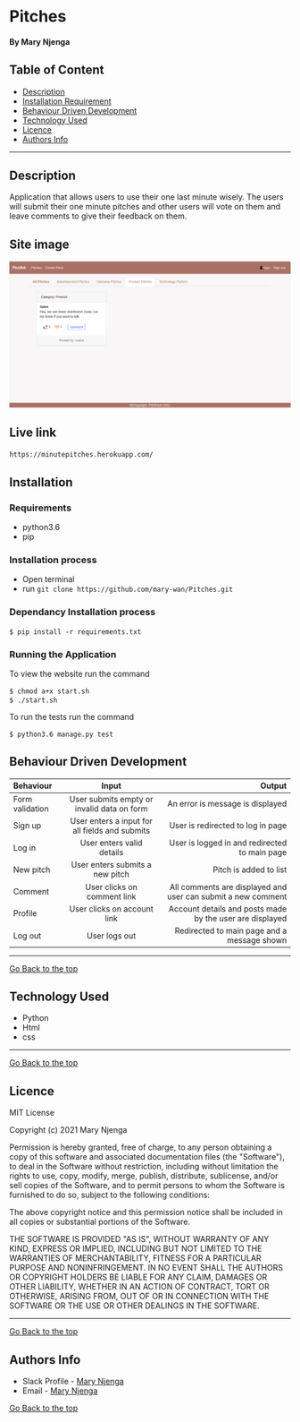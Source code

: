 # Pitches
#### By Mary Njenga
## Table of Content
+ [Description](#description)
+ [Installation Requirement](#Installation)
+ [Behaviour Driven Development](#Behaviour-Driven-Development)
+ [Technology Used](#technology-used)
+ [Licence](#licence)
+ [Authors Info](#authors-info)

****
## Description
Application that allows users to use their one last minute wisely. The users will submit their one minute pitches and other users will vote on them and leave comments to give their feedback on them.

## Site image
![Site Image](app/static/photos/site.png)

## Live link
`https://minutepitches.herokuapp.com/`
## Installation
### Requirements
* python3.6
* pip 

### Installation process
* Open terminal
* run `git clone https://github.com/mary-wan/Pitches.git`

### Dependancy Installation process
```
$ pip install -r requirements.txt

```

### Running the Application
To view the website run the command
```
$ chmod a+x start.sh
$ ./start.sh

```
To run the tests run the command
```
$ python3.6 manage.py test

```
## Behaviour Driven Development
| Behaviour | Input | Output |
| :---------------- | :---------------: | ------------------: |
|  Form validation    | User submits empty or invalid data on form | An error is message is displayed    |
|  Sign up   | User enters a input for all fields and submits    | User is redirected to log in page|
|  Log in   | User enters valid details  | User is logged in and redirected to main page|
|  New pitch   | User enters submits a new pitch  | Pitch is added to list |
|  Comment   | User clicks on comment link | All comments are displayed and user can submit a new comment|
|  Profile   | User clicks on account link | Account details and posts made by the user are displayed |
|  Log out   | User logs out |Redirected to main page and a message shown |

****

[Go Back to the top](#Pitches)
## Technology Used
* Python
* Html
* css

****
[Go Back to the top](#Pitches)
## Licence
MIT License

Copyright (c) 2021 Mary Njenga

Permission is hereby granted, free of charge, to any person obtaining a copy
of this software and associated documentation files (the "Software"), to deal
in the Software without restriction, including without limitation the rights
to use, copy, modify, merge, publish, distribute, sublicense, and/or sell
copies of the Software, and to permit persons to whom the Software is
furnished to do so, subject to the following conditions:

The above copyright notice and this permission notice shall be included in all
copies or substantial portions of the Software.

THE SOFTWARE IS PROVIDED "AS IS", WITHOUT WARRANTY OF ANY KIND, EXPRESS OR
IMPLIED, INCLUDING BUT NOT LIMITED TO THE WARRANTIES OF MERCHANTABILITY,
FITNESS FOR A PARTICULAR PURPOSE AND NONINFRINGEMENT. IN NO EVENT SHALL THE
AUTHORS OR COPYRIGHT HOLDERS BE LIABLE FOR ANY CLAIM, DAMAGES OR OTHER
LIABILITY, WHETHER IN AN ACTION OF CONTRACT, TORT OR OTHERWISE, ARISING FROM,
OUT OF OR IN CONNECTION WITH THE SOFTWARE OR THE USE OR OTHER DEALINGS IN THE
SOFTWARE.


****
[Go Back to the top](#Pitches)
## Authors Info
* Slack Profile - [Mary Njenga](https://app.slack.com/client/T077KKCG6/GLRQR61NW/user_profile/U027VKL1WLT?cdn_fallback=1)
* Email - [Mary Njenga](mary.njenga@student.moringaschool.com)

[Go Back to the top](#Pitches)
